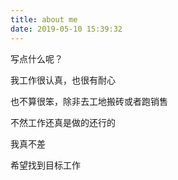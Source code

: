 ```yaml
---
title: about me
date: 2019-05-10 15:39:32
---
```


写点什么呢？

我工作很认真，也很有耐心

也不算很笨，除非去工地搬砖或者跑销售

不然工作还真是做的还行的

我真不差

希望找到目标工作

